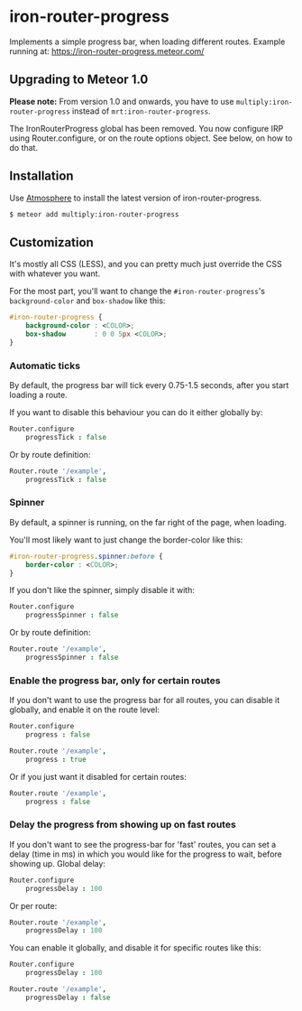 # iron-router-progress

Implements a simple progress bar, when loading different routes.
Example running at: https://iron-router-progress.meteor.com/

## Upgrading to Meteor 1.0

__Please note:__ From version 1.0 and onwards, you have to use `multiply:iron-router-progress` instead of `mrt:iron-router-progress`.

The IronRouterProgress global has been removed. You now configure IRP using Router.configure, or on the route options object. See below, on how to do that.

## Installation

Use [Atmosphere](https://atmospherejs.com/) to install the latest version of iron-router-progress.
```sh
$ meteor add multiply:iron-router-progress
```

## Customization

It's mostly all CSS (LESS), and you can pretty much just override the CSS with whatever you want.

For the most part, you'll want to change the `#iron-router-progress`'s `background-color` and `box-shadow` like this:
```css
#iron-router-progress {
	background-color : <COLOR>;
	box-shadow       : 0 0 5px <COLOR>;
}
```

### Automatic ticks
By default, the progress bar will tick every 0.75-1.5 seconds, after you start loading a route.

If you want to disable this behaviour you can do it either globally by:
```coffee
Router.configure
	progressTick : false
```
Or by route definition:
```coffee
Router.route '/example',
	progressTick : false
```

### Spinner
By default, a spinner is running, on the far right of the page, when loading.

You'll most likely want to just change the border-color like this:
```css
#iron-router-progress.spinner:before {
	border-color : <COLOR>;
}
```

If you don't like the spinner, simply disable it with:
```coffee
Router.configure
	progressSpinner : false
```
Or by route definition:
```coffee
Router.route '/example',
	progressSpinner : false
```

### Enable the progress bar, only for certain routes
If you don't want to use the progress bar for all routes, you can disable it globally, and enable it on the route level:
```coffee
Router.configure
	progress : false

Router.route '/example',
	progress : true
```

Or if you just want it disabled for certain routes:
```coffee
Router.route '/example',
	progress : false
```

### Delay the progress from showing up on fast routes
If you don't want to see the progress-bar for 'fast' routes, you can set a delay (time in ms) in which you would like for the progress to wait, before showing up.
Global delay:
```coffee
Router.configure
	progressDelay : 100
```

Or per route:
```coffee
Router.route '/example',
	progressDelay : 100
```

You can enable it globally, and disable it for specific routes like this:
```coffee
Router.configure
	progressDelay : 100

Router.route '/example',
	progressDelay : false
```
